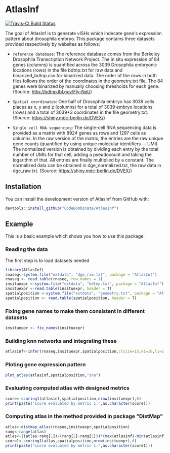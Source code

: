 
# AtlasInf

<!-- badges: start -->
[![Travis-CI Build Status](https://travis-ci.org/hadley/babynames.svg?branch=master)](https://travis-ci.org/hadley/babynames)
<!-- badges: end -->

The goal of AtlasInf is to generate vISHs which indecate gene's expression pattern about drosophila embryo. This package contains three datasets provided respectively by websites as follows:

* `reference database`: The reference database comes from the Berkeley Drosophila Transcription Network Project. The in situ expression of 84 genes (columns) is quantified across the 3039 Drosophila embryonic locations (rows) in the file bdtnp.txt for raw data and binarized_bdtnp.csv for binarized data. The order of the rows in both files follows the order of the coordinates in the geometry.txt file. The 84 genes were binarized by manually choosing thresholds for each gene.
  (Source: http://bdtnp.lbl.gov/Fly-Net/)

* `Spatial coordinates`: One half of Drosophila embryo has 3039 cells places as x, y and z (columns) for a total of 3039 embryo locations (rows) and a total of 3039*3 coordinates in the file geometry.txt.
  (Source: https://shiny.mdc-berlin.de/DVEX/)

* `Single cell RNA sequencing`: The single-cell RNA sequencing data is provided as a matrix with 8924 genes as rows and 1297 cells as columns. In the raw version of the matrix, the entries are the raw unique gene counts (quantified by using unique molecular identifiers -- UMI). The normalized version is obtained by dividing each entry by the total number of UMIs for that cell, adding a pseudocount and taking the logarithm of that. All entries are finally multiplied by a constant. The normalized data can be obtained in dge_normalized.txt, the raw data in dge_raw.txt.
  (Source: https://shiny.mdc-berlin.de/DVEX/)

## Installation

You can install the development version of AtlasInf from GitHub with:

``` r
devtools::install_github("CodeBombinate/AtlasInf")
```

## Example

This is a basic example which shows you how to use this package:

### Reading the data

The first step is to load datasets needed

``` r
library(AtlasInf)
rnaseq<-system.file("extdata", "dge_raw.txt", package = "AtlasInf")
rnaseq <- read.table(rnaseq, row.names = 1)
insituexpr <-system.file("extdata", "bdtnp.txt", package = "AtlasInf")
insituexpr <-read.table(insituexpr, header = T)
spatialposition <-system.file("extdata", "geometry.txt", package = "AtlasInf")
spatialposition <- read.table(spatialposition, header = T)
```
### Fixing gene names to make them consistent in different datasets
``` r
insituexpr <- fix_names(insituexpr)
```
### Building knn networks and integrating these
``` r
atlasinf<-infer(rnaseq,insituexpr,spatialposition,clsize=15,k1=10,l1=5,k2=10,l2=5,k3=10,l3=5,count=100,lambda=0.01)
```
### Ploting gene expression pattern
``` r
plot_atlas(atlasinf,spatialposition,"sna")
```
### Evaluating computed atlas with designed metrics
``` r
score<-scoring1(atlasinf,spatialposition,nrow(insituexpr),6)
print(paste("score evaluated by metric 1:",as.character(score)))
```
### Computing atlas in the method provided in package "DistMap"

``` r
atlas<-distmap_atlas(rnaseq,insituexpr,spatialposition)
rang<-range(atlas)
atlas<-((atlas-rang[1])/(rang[2]-rang[1]))*(max(atlasinf)-min(atlasinf))+min(atlasinf)
score1<-scoring1(atlas,spatialposition,nrow(insituexpr),6)
print(paste("score evaluated by metric 1:",as.character(score1)))
```
###
